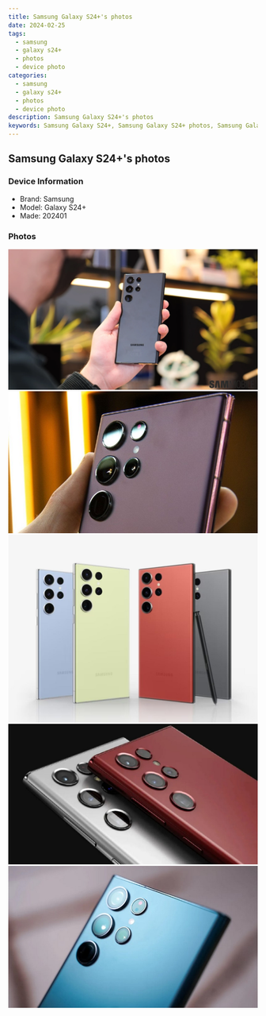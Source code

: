 ```yaml
---
title: Samsung Galaxy S24+'s photos
date: 2024-02-25
tags: 
  - samsung
  - galaxy s24+
  - photos
  - device photo
categories: 
  - samsung
  - galaxy s24+
  - photos
  - device photo
description: Samsung Galaxy S24+'s photos
keywords: Samsung Galaxy S24+, Samsung Galaxy S24+ photos, Samsung Galaxy S24+ device photo
---
```


## Samsung Galaxy S24+'s photos

### Device Information

- Brand: Samsung
- Model: Galaxy S24+
- Made: 202401

### Photos

![/images/best-assets/devices/samsung/samsung-galaxy-s24plus/1.jpg](/images/best-assets/devices/samsung/samsung-galaxy-s24plus/1.jpg)
![/images/best-assets/devices/samsung/samsung-galaxy-s24plus/2.jpg](/images/best-assets/devices/samsung/samsung-galaxy-s24plus/2.jpg)
![/images/best-assets/devices/samsung/samsung-galaxy-s24plus/3.jpg](/images/best-assets/devices/samsung/samsung-galaxy-s24plus/3.jpg)
![/images/best-assets/devices/samsung/samsung-galaxy-s24plus/4.jpg](/images/best-assets/devices/samsung/samsung-galaxy-s24plus/4.jpg)
![/images/best-assets/devices/samsung/samsung-galaxy-s24plus/5.jpg](/images/best-assets/devices/samsung/samsung-galaxy-s24plus/5.jpg)
